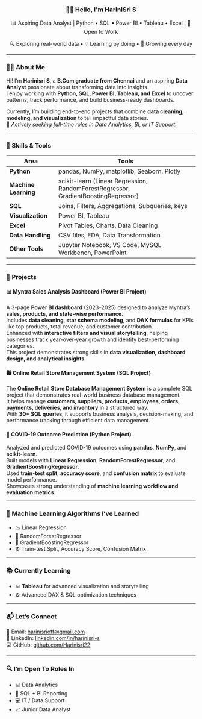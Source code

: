 <h3 align="center">👩‍💻 Hello, I'm HariniSri S</h3>

<p align="center">
  📊 Aspiring Data Analyst | Python • SQL • Power BI • Tableau • Excel | 💼 Open to Work  
</p>
<p align="center">
  🔍 Exploring real-world data • 💡 Learning by doing • 🌱 Growing every day
</p>

---

### 🙋‍♀️ About Me

Hi! I’m **Harinisri S**, a **B.Com graduate from Chennai** and an aspiring **Data Analyst** passionate about transforming data into insights.  
I enjoy working with **Python, SQL, Power BI, Tableau, and Excel** to uncover patterns, track performance, and build business-ready dashboards.  

Currently, I’m building end-to-end projects that combine **data cleaning, modeling, and visualization** to tell impactful data stories.  
🚀 *Actively seeking full-time roles in Data Analytics, BI, or IT Support.*

---

### 🧰 Skills & Tools

| Area | Tools |
|------|-------|
| **Python** | pandas, NumPy, matplotlib, Seaborn, Plotly |
| **Machine Learning** | scikit-learn (Linear Regression, RandomForestRegressor, GradientBoostingRegressor) |
| **SQL** | Joins, Filters, Aggregations, Subqueries, keys |
| **Visualization** | Power BI, Tableau |
| **Excel** | Pivot Tables, Charts, Data Cleaning |
| **Data Handling** | CSV files, EDA, Data Transformation |
| **Other Tools** | Jupyter Notebook, VS Code, MySQL Workbench, PowerPoint |

---

### 📌 Projects

#### 📊 Myntra Sales Analysis Dashboard (Power BI Project)
A 3-page **Power BI dashboard** (2023–2025) designed to analyze Myntra’s **sales, products, and state-wise performance**.  
Includes **data cleaning, star schema modeling**, and **DAX formulas** for KPIs like top products, total revenue, and customer contribution.  
Enhanced with **interactive filters and visual storytelling**, helping businesses track year-over-year growth and identify best-performing categories.  
This project demonstrates strong skills in **data visualization, dashboard design, and analytical insights**.

#### 🛍️ Online Retail Store Management System (SQL Project)
The **Online Retail Store Database Management System** is a complete SQL project that demonstrates real-world business database management.  
It helps manage **customers, suppliers, products, employees, orders, payments, deliveries, and inventory** in a structured way.  
With **30+ SQL queries**, it supports business analysis, decision-making, and performance tracking through efficient data management.

#### 🦠 COVID-19 Outcome Prediction (Python Project)
Analyzed and predicted COVID-19 outcomes using **pandas**, **NumPy**, and **scikit-learn**.  
Built models with **Linear Regression**, **RandomForestRegressor**, and **GradientBoostingRegressor**.  
Used **train-test split**, **accuracy score**, and **confusion matrix** to evaluate model performance.  
Showcases strong understanding of **machine learning workflow and evaluation metrics**.

---

### 🤖 Machine Learning Algorithms I’ve Learned

- 📉 Linear Regression  
- 🌳 RandomForestRegressor  
- 🚀 GradientBoostingRegressor  
- ⚙️ Train-test Split, Accuracy Score, Confusion Matrix  

---

### 📚 Currently Learning

- 📊 **Tableau** for advanced visualization and storytelling  
- ⚙️ Advanced DAX & SQL optimization techniques  

---

### 📬 Let’s Connect

📧 Email: [harinisrioff@gmail.com](mailto:harinisrioff@gmail.com)  
🔗 LinkedIn: [linkedin.com/in/harinisri-s](https://www.linkedin.com/in/harinisri-s)  
💻 GitHub: [github.com/Harinisri22](https://github.com/Harinisri22)

---

### 🔍 I’m Open To Roles In

- 📊 Data Analytics  
- 🧮 SQL + BI Reporting  
- 💻 IT / Data Support  
- 📈 Junior Data Analyst 


